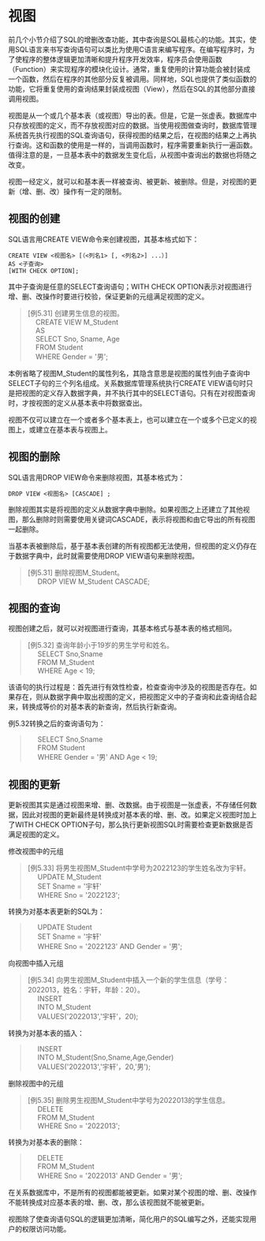# 视图

前几个小节介绍了SQL的增删改查功能，其中查询是SQL最核心的功能。其实，使用SQL语言来书写查询语句可以类比为使用C语言来编写程序。在编写程序时，为了使程序的整体逻辑更加清晰和提升程序开发效率，程序员会使用函数（Function）来实现程序的模块化设计。通常，重复使用的计算功能会被封装成一个函数，然后在程序的其他部分反复被调用。同样地，SQL也提供了类似函数的功能，它将重复使用的查询结果封装成视图（View），然后在SQL的其他部分直接调用视图。

视图是从一个或几个基本表（或视图）导出的表。但是，它是一张虚表。数据库中只存放视图的定义，而不存放视图对应的数据。当使用视图做查询时，数据库管理系统首先执行视图的SQL查询语句，获得视图的结果之后，在视图的结果之上再执行查询。这和函数的使用是一样的，当调用函数时，程序需要重新执行一遍函数。值得注意的是，一旦基本表中的数据发生变化后，从视图中查询出的数据也将随之改变。

视图一经定义，就可以和基本表一样被查询、被更新、被删除。但是，对视图的更新（增、删、改）操作有一定的限制。


## 视图的创建

SQL语言用CREATE VIEW命令来创建视图，其基本格式如下：

```bson
CREATE VIEW <视图名> [（<列名1> [, <列名2>] ...）] 
AS <子查询>
[WITH CHECK OPTION];
```

其中子查询是任意的SELECT查询语句；WITH CHECK OPTION表示对视图进行增、删、改操作时要进行校验，保证更新的元组满足视图的定义。

> [例5.31] 创建男生信息的视图。<br>
> &nbsp;&nbsp;&nbsp;&nbsp;CREATE VIEW M\_Student <br>
> &nbsp;&nbsp;&nbsp;&nbsp;AS<br>
> &nbsp;&nbsp;&nbsp;&nbsp;SELECT Sno, Sname, Age <br>
> &nbsp;&nbsp;&nbsp;&nbsp;FROM Student <br>
> &nbsp;&nbsp;&nbsp;&nbsp;WHERE Gender = '男'; <br>

本例省略了视图M_Student的属性列名，其隐含意思是视图的属性列由子查询中SELECT子句的三个列名组成。关系数据库管理系统执行CREATE VIEW语句时只是把视图的定义存入数据字典，并不执行其中的SELECT语句。只有在对视图查询时，才按视图的定义从基本表中将数据查出。

视图不仅可以建立在一个或者多个基本表上，也可以建立在一个或多个已定义的视图上，或建立在基本表与视图上。



## 视图的删除

SQL语言用DROP VIEW命令来删除视图，其基本格式为：

```bson
DROP VIEW <视图名> [CASCADE] ;
```
删除视图其实是将视图的定义从数据字典中删除。如果视图之上还建立了其他视图，那么删除时则需要使用关键词CASCADE，表示将视图和由它导出的所有视图一起删除。

当基本表被删除后，基于基本表创建的所有视图都无法使用，但视图的定义仍存在于数据字典中，此时就需要使用DROP VIEW语句来删除视图。

> [例5.31] 删除视图M\_Student。<br>
> &nbsp;&nbsp;&nbsp;&nbsp; DROP VIEW M\_Student CASCADE;<br>

## 视图的查询

视图创建之后，就可以对视图进行查询，其基本格式与基本表的格式相同。

> [例5.32] 查询年龄小于19岁的男生学号和姓名。<br>
> &nbsp;&nbsp;&nbsp;&nbsp; SELECT Sno,Sname<br>
> &nbsp;&nbsp;&nbsp;&nbsp; FROM M\_Student<br>
> &nbsp;&nbsp;&nbsp;&nbsp; WHERE Age < 19;<br>

该语句的执行过程是：首先进行有效性检查，检查查询中涉及的视图是否存在。如果存在，则从数据字典中取出视图的定义，把视图定义中的子查询和此查询结合起来，转换成等价的对基本表的新查询，然后执行新查询。

例5.32转换之后的查询语句为：
> &nbsp;&nbsp;&nbsp;&nbsp; SELECT Sno,Sname<br>
> &nbsp;&nbsp;&nbsp;&nbsp; FROM Student<br>
> &nbsp;&nbsp;&nbsp;&nbsp; WHERE Gender = '男' AND Age < 19;<br>


## 视图的更新

更新视图其实是通过视图来增、删、改数据。由于视图是一张虚表，不存储任何数据，因此对视图的更新最终是转换成对基本表的增、删、改。如果定义视图时加上了WITH CHECK OPTION子句，那么执行更新视图SQL时需要检查更新数据是否满足视图的定义。

修改视图中的元组

> [例5.33] 将男生视图M\_Student中学号为2022123的学生姓名改为宇轩。<br>
> &nbsp;&nbsp;&nbsp;&nbsp; UPDATE M\_Student<br>
> &nbsp;&nbsp;&nbsp;&nbsp; SET Sname = '宇轩' <br>
> &nbsp;&nbsp;&nbsp;&nbsp; WHERE Sno = '2022123';<br>

转换为对基本表更新的SQL为：

> &nbsp;&nbsp;&nbsp;&nbsp; UPDATE Student<br>
> &nbsp;&nbsp;&nbsp;&nbsp; SET Sname = '宇轩' <br>
> &nbsp;&nbsp;&nbsp;&nbsp; WHERE Sno = '2022123' AND Gender = '男';<br>

向视图中插入元组

> [例5.34] 向男生视图M\_Student中插入一个新的学生信息（学号：2022013，姓名：宇轩，年龄：20）。<br>
> &nbsp;&nbsp;&nbsp;&nbsp; INSERT<br>
> &nbsp;&nbsp;&nbsp;&nbsp; INTO M\_Student <br>
> &nbsp;&nbsp;&nbsp;&nbsp; VALUES('2022013','宇轩'，20);<br>

转换为对基本表的插入：

> &nbsp;&nbsp;&nbsp;&nbsp; INSERT<br>
> &nbsp;&nbsp;&nbsp;&nbsp; INTO M\_Student(Sno,Sname,Age,Gender) <br>
> &nbsp;&nbsp;&nbsp;&nbsp; VALUES('2022013','宇轩'，20,'男');<br>

删除视图中的元组

> [例5.35] 删除男生视图M\_Student中学号为2022013的学生信息。<br>
> &nbsp;&nbsp;&nbsp;&nbsp; DELETE<br>
> &nbsp;&nbsp;&nbsp;&nbsp; FROM M\_Student <br>
> &nbsp;&nbsp;&nbsp;&nbsp; WHERE Sno = '2022013';<br>

转换为对基本表的删除：

> &nbsp;&nbsp;&nbsp;&nbsp; DELETE<br>
> &nbsp;&nbsp;&nbsp;&nbsp; FROM M\_Student <br>
> &nbsp;&nbsp;&nbsp;&nbsp; WHERE Sno = '2022013' AND Gender = '男';<br>

在关系数据库中，不是所有的视图都能被更新。如果对某个视图的增、删、改操作不能转换成对应基本表的增、删、改，那么该视图就不能被更新。

视图除了使查询语句SQL的逻辑更加清晰，简化用户的SQL编写之外，还能实现用户的权限访问功能。

















